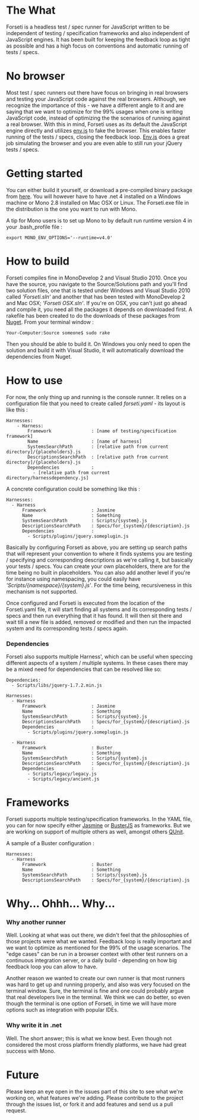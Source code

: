 # The What #
Forseti is a headless test / spec runner for JavaScript written to be independent of testing / specification frameworks and also independent of JavaScript engines. It has been built for keeping the feedback loop as tight as possible and has a high focus on conventions and automatic running of tests / specs.

# No browser #
Most test / spec runners out there have focus on bringing in real browsers and testing your JavaScript code against the real browsers. Although, we recognize the importance of this - we have a different angle to it and are saying that we want to optimize for the 99% usages when one is writing JavaScript code, instead of optimizing the the scenarios of running against a real browser. With this in mind, Forseti uses as its default the JavaScript engine directly and utilizes [env.js](http://www.envjs.com/) to fake the browser. This enables faster running of the tests / specs, closing the feedback loop. [Env.js](http://www.envjs.com/) does a great job simulating the browser and you are even able to still run your jQuery tests / specs.

# Getting started #

You can either build it yourself, or download a pre-compiled binary package from [here](https://github.com/downloads/dolittlestudios/Forseti/Forseti.zip). You will however have to have .net 4 installed on a Windows machine or Mono 2.8 installed on Mac OSX or Linux. The Forseti.exe file in the distribution is the one you want to run with Mono.  
  
A tip for Mono users is to set up Mono to by default run runtime version 4 in your .bash_profile file :

	export MONO_ENV_OPTIONS='--runtime=v4.0'


# How to build #

Forseti compiles fine in MonoDevelop 2 and Visual Studio 2010. Once you have the source, you navigate to the Source/Solutions path and you'll find two solution files, one that is tested under Windows and Visual Studio 2010 called *'Forseti.sln'* and another that has been tested with MonoDevelop 2 and Mac OSX; *'Forseti OSX.sln'*. If you're on OSX, you can't just go ahead and compile it, you need all the packages it depends on downloaded first. A rakefile has been created to do the downloads of these packages from [Nuget](http://www.nuget.org). 
From your terminal window :

	Your-Computer:Source someone$ sudo rake

Then you should be able to build it.
On Windows you only need to open the solution and build it with Visual Studio, it will automatically download the dependencies from Nuget.

# How to use #

For now, the only thing up and running is the console runner. It relies on a configuration file that you need to create called *forseti.yaml* - its layout is like this : 
	
	Harnesses:
		- Harness:
			Framework				: [name of testing/specification framework]
			Name					: [name of harness]
			SystemsSearchPath		: [relative path from current directory]/{placeholders}.js
			DescriptionsSearchPath	: [relative path from current directory]/{placeholders}.js
			Dependencies            :
			  - [relative path from current directory/harnessdependency.js]

A concrete configuration could be something like this : 

	Harnesses:
	  - Harness
          Framework					: Jasmine
          Name						: Something
          SystemsSearchPath			: Scripts/{system}.js
          DescriptionsSearchPath	: Specs/for_{system}/{description}.js
          Dependencies              :
            - Scripts/plugins/jquery.someplugin.js
			
Basically by configuring Forseti as above, you are setting up search paths that will represent your convention to where it finds systems you are testing / specifying and corresponding descriptions as we're calling it, but basically your tests / specs. You can create your own placeholders, there are for the time being no built in placeholders. You can also add another level if you're for instance using namespacing, you could easily have *'Scripts/{namespace}/{system}.js'*. For the time being, recursiveness in this mechanism is not supported. 

Once configured and Forseti is executed from the location of the Forseti.yaml file, it will start finding all systems and its corresponding tests / specs and then run everything that it has found. It will then sit there and wait till a new file is added, removed or modified and then run the impacted system and its corresponding tests / specs again.


### Dependencies ###

Forseti also supports multiple Harness', which can be useful when speccing different aspects of a system / multiple systems. In these cases there may be a mixed need for dependencies that can be resolved like so:

	Dependencies:
	  - Scripts/libs/jquery-1.7.2.min.js

	Harnesses:
	  - Harness
          Framework					: Jasmine
          Name						: Something
          SystemsSearchPath			: Scripts/{system}.js
          DescriptionsSearchPath	: Specs/for_{system}/{description}.js
          Dependencies              :
            - Scripts/plugins/jquery.someplugin.js

	  - Harness
          Framework					: Buster
          Name						: Something
          SystemsSearchPath			: Scripts/{system}.js
          DescriptionsSearchPath	: Specs/for_{system}/{description}.js
          Dependencies              :
            - Scripts/legacy/legacy.js
            - Scripts/legacy/ancient.js



# Frameworks #
Forseti supports multiple testing/specification frameworks. In the YAML file, you can for now specify either [Jasmine](http://pivotal.github.com/jasmine/) or [BusterJS](http://www.busterjs.org) as frameworks. But we are working on support of multiple others as well, amongst others [QUnit](http://docs.jquery.com/QUnit).

A sample of a Buster configuration : 

	Harnesses:
	  - Harness
	      Framework					: Buster
          Name						: Something
          SystemsSearchPath			: Scripts/{system}.js
          DescriptionsSearchPath	: Specs/for_{system}/{description}.js



# Why... Ohhh... Why... #

### Why another runner ###
Well. Looking at what was out there, we didn't feel that the philosophies of those projects were what we wanted. Feedback loop is really important and we want to optimize as mentioned for the 99% of the usage scenarios. The "edge cases" can be run in a browser context with other test runners on a continuous integration server, or a daily build - depending on how big feedback loop you can allow to have.

Another reason we wanted to create our own runner is that most runners was hard to get up and running properly, and also was very focused on the terminal window. Sure, the terminal is fine and one could probably argue that real developers live in the terminal. We think we can do better, so even though the terminal is one option of Forseti, in time we will have more options such as integration with popular IDEs.

### Why write it in .net ###
Well. The short answer; this is what we know best. Even though not considered the most cross platform friendly platforms, we have had great success with Mono.

# Future #
Please keep an eye open in the issues part of this site to see what we're working on, what features we're adding. Please contribute to the project through the issues list, or fork it and add features and send us a pull request. 
